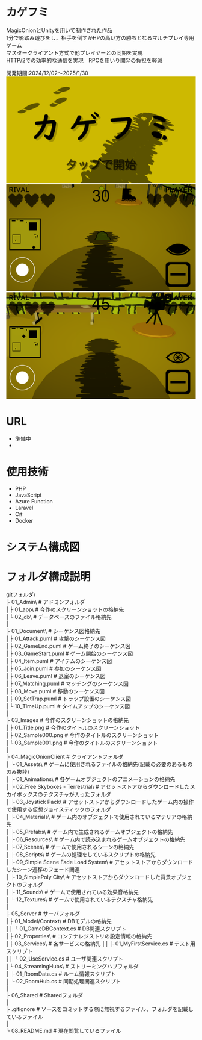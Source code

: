 # カゲフミ
MagicOnionとUnityを用いて制作された作品  
1分で影踏み遊びをし、相手を倒すかHPの高い方の勝ちとなるマルチプレイ専用ゲーム  
マスタークライアント方式で他プレイヤーとの同期を実現  
HTTP/2での効率的な通信を実現　RPCを用いり開発の負担を軽減  

開発期間:2024/12/02～2025/1/30
![ゲームのスクリーンショット000](https://github.com/IG-Cultist/MyRepository/blob/main/Images/Title.png)
![ゲームのスクリーンショット001](https://github.com/IG-Cultist/MyRepository/blob/main/Images/Sample000.png)
![ゲームのスクリーンショット002](https://github.com/IG-Cultist/MyRepository/blob/main/Images/Sample001.png)
# URL
* 準備中
* 
# 使用技術
* PHP
* JavaScript
* Azure Function
* Laravel
* C#
* Docker

# システム構成図

# フォルダ構成説明

gitフォルダ\  
├ 01_Admin\            # アドミンフォルダ  
│├ 01_app\             # 今作のスクリーンショットの格納先  
│└ 02_db\              # データベースのファイル格納先  
│  
├ 01_Document\         # シーケンス図格納先  
│├ 01_Attack.puml      # 攻撃のシーケンス図  
│├ 02_GameEnd.puml     # ゲーム終了のシーケンス図  
│├ 03_GameStart.puml   # ゲーム開始のシーケンス図  
│├ 04_Item.puml        # アイテムのシーケンス図  
│├ 05_Join.puml        # 参加のシーケンス図  
│├ 06_Leave.puml       # 退室のシーケンス図  
│├ 07_Matching.puml    # マッチングのシーケンス図  
│├ 08_Move.puml        # 移動のシーケンス図  
│├ 09_SetTrap.puml     # トラップ設置のシーケンス図  
│└ 10_TimeUp.puml      # タイムアップのシーケンス図  
│  
├ 03_Images            # 今作のスクリーンショットの格納先  
│├ 01_Title.png        # 今作のタイトルのスクリーンショット  
│├ 02_Sample000.png    # 今作のタイトルのスクリーンショット  
│└ 03_Sample001.png    # 今作のタイトルのスクリーンショット  
│  
├ 04_MagicOnionClient  # クライアントフォルダ  
│ └ 01_Assets\                          # ゲームに使用されるファイルの格納先(記載の必要のあるもののみ抜粋)  
│  ├ 01_Animations\                     # 各ゲームオブジェクトのアニメーションの格納先  
│  ├ 02_Free Skyboxes - Terrestrial\    # アセットストアからダウンロードしたスカイボックスのテクスチャが入ったフォルダ  
│  ├ 03_Joystick Pack\                  # アセットストアからダウンロードしたゲーム内の操作で使用する仮想ジョイスティックのフォルダ  
│  ├ 04_Materials\                      # ゲーム内のオブジェクトで使用されているマテリアの格納先  
│  ├ 05_Prefabs\                        # ゲーム内で生成されるゲームオブジェクトの格納先  
│  ├ 06_Resources\                      # ゲーム内で読み込まれるゲームオブジェクトの格納先  
│  ├ 07_Scenes\                         # ゲームで使用されるシーンの格納先  
│  ├ 08_Scripts\                        # ゲームの処理をしているスクリプトの格納先  
│  ├ 09_Simple Scene Fade Load System\  # アセットストアからダウンロードしたシーン遷移のフェード関連  
│  ├ 10_SimplePoly City\                # アセットストアからダウンロードした背景オブジェクトのフォルダ  
│  ├ 11_Sounds\                         # ゲームで使用されている効果音格納先  
│  └ 12_Textures\                       # ゲームで使用されているテクスチャ格納先  
│  
├ 05_Server               # サーバフォルダ  
│├ 01_Model/Context\      # DBモデルの格納先  
││ └ 01_GameDBContext.cs  # DB関連スクリプト  
│├ 02_Properties\         # コンテナレジストリの設定情報の格納先  
│├ 03_Services\           # 各サービスの格納先 
││ ├ 01_MyFirstService.cs # テスト用スクリプト  
││ └ 02_UseService.cs     # ユーザ関連スクリプト  
│└ 04_StreamingHubs\      # ストリーミングハブフォルダ  
│  ├ 01_RoomData.cs       # ルーム情報スクリプト  
│  └ 02_RoomHub.cs        # 同期処理関連スクリプト  
│  
├ 06_Shared            # Sharedフォルダ  
│  
├ .gitignore           # ソースをコミットする際に無視するファイル、フォルダを記載しているファイル  
│  
└ 08_README.md         # 現在閲覧しているファイル  
